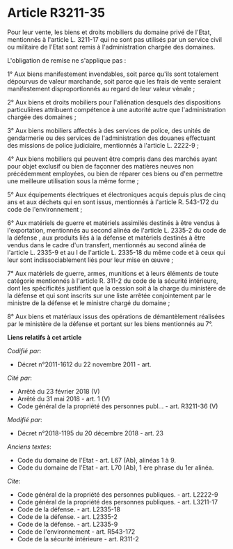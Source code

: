 # Article R3211-35

Pour leur vente, les biens et droits mobiliers du domaine privé de l'Etat, mentionnés à l'article L. 3211-17 qui ne sont pas
utilisés par un service civil ou militaire de l'Etat sont remis à l'administration chargée des domaines. 

L'obligation de remise ne s'applique pas : 

1° Aux biens manifestement invendables, soit parce qu'ils sont totalement dépourvus de valeur marchande, soit parce que les
frais de vente seraient manifestement disproportionnés au regard de leur valeur vénale ; 

2° Aux biens et droits mobiliers pour l'aliénation desquels des dispositions particulières attribuent compétence à une
autorité autre que l'administration chargée des domaines ; 

3° Aux biens mobiliers affectés à des services de police, des unités de gendarmerie ou des services de l'administration des
douanes effectuant des missions de police judiciaire, mentionnés à l'article L. 2222-9 ; 

4° Aux biens mobiliers qui peuvent être compris dans des marchés ayant pour objet exclusif ou bien de façonner des matières
neuves non précédemment employées, ou bien de réparer ces biens ou d'en permettre une meilleure utilisation sous la même
forme ; 

5° Aux équipements électriques et électroniques acquis depuis plus de cinq ans et aux déchets qui en sont issus, mentionnés à
l'article R. 543-172 du code de l'environnement ; 

6° Aux matériels de guerre et matériels assimilés destinés à être vendus à l'exportation, mentionnés au  second alinéa de
l'article L. 2335-2 du code de la défense , aux produits liés à la défense et matériels destinés à être vendus dans le cadre
d'un transfert, mentionnés au second alinéa de l'article L. 2335-9 et au I de l'article L. 2335-18 du même code et à ceux qui
leur sont indissociablement liés pour leur mise en œuvre ; 

7° Aux matériels de guerre, armes, munitions et à leurs éléments de toute catégorie mentionnés à l'article R. 311-2 du code
de la sécurité intérieure, dont les spécificités justifient que la cession soit à la charge du ministère de la défense et qui
sont inscrits sur une liste arrêtée conjointement par le ministre de la défense et le ministre chargé du domaine ; 

8° Aux biens et matériaux issus des opérations de démantèlement réalisées par le ministère de la défense et portant sur les
biens mentionnés au 7°.

**Liens relatifs à cet article**

_Codifié par_:

  - Décret n°2011-1612 du 22 novembre 2011 - art.

_Cité par_:

  - Arrêté du 23 février 2018 (V)
  - Arrêté du 31 mai 2018 - art. 1 (V)
  - Code général de la propriété des personnes publ... - art. R3211-36 (V)

_Modifié par_:

  - Décret n°2018-1195 du 20 décembre 2018 - art. 23

_Anciens textes_:

  - Code du domaine de l'Etat - art. L67 (Ab), alinéas 1 à 9.
  - Code du domaine de l'Etat - art. L70 (Ab),  1 ère phrase du 1er alinéa.

_Cite_:

  - Code général de la propriété des personnes publiques. - art. L2222-9
  - Code général de la propriété des personnes publiques. - art. L3211-17
  - Code de la défense. - art. L2335-18
  - Code de la défense. - art. L2335-2
  - Code de la défense. - art. L2335-9
  - Code de l'environnement - art. R543-172
  - Code de la sécurité intérieure - art. R311-2
